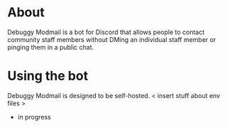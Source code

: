# About
Debuggy Modmail is a bot for Discord that allows people to contact community staff members without DMing an individual staff member or pinging them in a public chat.

# Using the bot
Debuggy Modmail is designed to be self-hosted.
< insert stuff about env files >

- in progress
